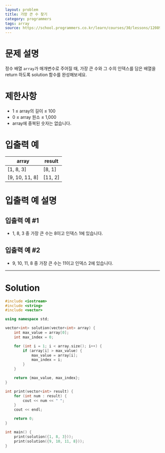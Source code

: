 ```yaml
---
layout: problem
title: 가장 큰 수 찾기
category: programmers
tags: array
source: https://school.programmers.co.kr/learn/courses/30/lessons/120899
---
```


# 문제 설명

정수 배열 `array`가 매개변수로 주어질 때, 가장 큰 수와 그 수의 인덱스를 담은 배열을 return 하도록 solution 함수를 완성해보세요.

# 제한사항

- 1 ≤ array의 길이 ≤ 100
- 0 ≤ array 원소 ≤ 1,000
- array에 중복된 숫자는 없습니다.

# 입출력 예

| array | result |
| --- | --- |
| [1, 8, 3] | [8, 1] |
| [9, 10, 11, 8] | [11, 2] |

# 입출력 예 설명

## 입출력 예 #1

- 1, 8, 3 중 가장 큰 수는 8이고 인덱스 1에 있습니다.

## 입출력 예 #2

- 9, 10, 11, 8 중 가장 큰 수는 11이고 인덱스 2에 있습니다.

---

# Solution

```cpp
#include <iostream>
#include <string>
#include <vector>

using namespace std;

vector<int> solution(vector<int> array) {
    int max_value = array[0];
    int max_index = 0;

    for (int i = 1; i < array.size(); i++) {
        if (array[i] > max_value) {
            max_value = array[i];
            max_index = i;
        }
    }

    return {max_value, max_index};
}

int print(vector<int> result) {
    for (int num : result) {
        cout << num << " ";
    }
    cout << endl;

    return 0;
}

int main() {
    print(solution({1, 8, 3}));
    print(solution({9, 10, 11, 8}));
}
```
